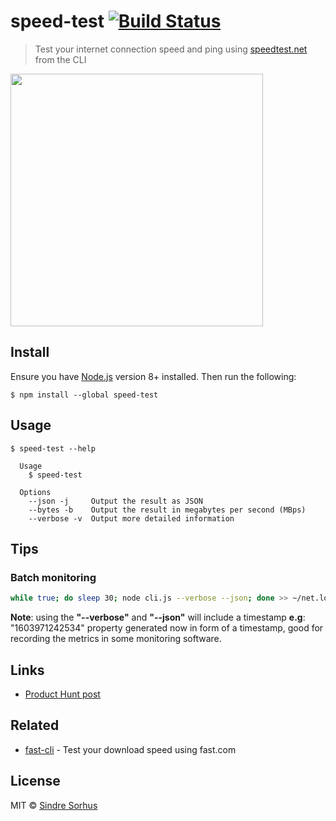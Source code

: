 # speed-test [![Build Status](https://travis-ci.org/sindresorhus/speed-test.svg?branch=master)](https://travis-ci.org/sindresorhus/speed-test)

> Test your internet connection speed and ping using [speedtest.net](https://www.speedtest.net) from the CLI

<img src="screenshot.gif" width="404">


## Install

Ensure you have [Node.js](https://nodejs.org) version 8+ installed. Then run the following:

```
$ npm install --global speed-test
```


## Usage

```
$ speed-test --help

  Usage
    $ speed-test

  Options
    --json -j     Output the result as JSON
    --bytes -b    Output the result in megabytes per second (MBps)
    --verbose -v  Output more detailed information
```

## Tips

### Batch monitoring

```bash
while true; do sleep 30; node cli.js --verbose --json; done >> ~/net.log
```

**Note**: using the **"--verbose"** and **"--json"** will include a timestamp **e.g**: "1603971242534" property generated now in form of a timestamp, good for recording the metrics in some monitoring software.

## Links

- [Product Hunt post](https://www.producthunt.com/posts/speed-test-cli)


## Related

- [fast-cli](https://github.com/sindresorhus/fast-cli) - Test your download speed using fast.com


## License

MIT © [Sindre Sorhus](https://sindresorhus.com)

